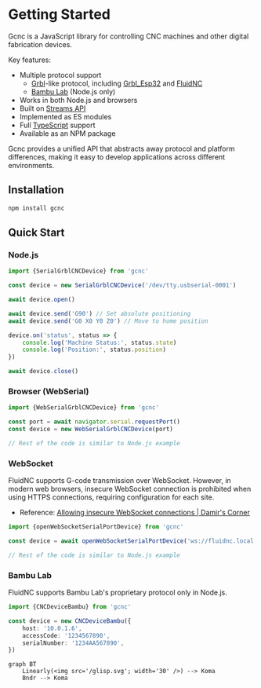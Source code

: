 # Getting Started

Gcnc is a JavaScript library for controlling CNC machines and other digital fabrication devices.

Key features:

- Multiple protocol support
  - [Grbl](https://github.com/grbl/grbl)-like protocol, including [Grbl_Esp32](https://github.com/bdring/Grbl_Esp32) and [FluidNC](http://wiki.fluidnc.com/)
  - [Bambu Lab](https://bambulab.com/) (Node.js only)
- Works in both Node.js and browsers
- Built on [Streams API](https://developer.mozilla.org/en-US/docs/Web/API/Streams_API)
- Implemented as ES modules
- Full [TypeScript](https://www.typescriptlang.org/) support
- Available as an NPM package

Gcnc provides a unified API that abstracts away protocol and platform differences, making it easy to develop applications across different environments.

## Installation

```bash
npm install gcnc
```

## Quick Start

### Node.js

```typescript
import {SerialGrblCNCDevice} from 'gcnc'

const device = new SerialGrblCNCDevice('/dev/tty.usbserial-0001')

await device.open()

await device.send('G90') // Set absolute positioning
await device.send('G0 X0 Y0 Z0') // Move to home position

device.on('status', status => {
	console.log('Machine Status:', status.state)
	console.log('Position:', status.position)
})

await device.close()
```

### Browser (WebSerial)

```typescript
import {WebSerialGrblCNCDevice} from 'gcnc'

const port = await navigator.serial.requestPort()
const device = new WebSerialGrblCNCDevice(port)

// Rest of the code is similar to Node.js example
```

### WebSocket

FluidNC supports G-code transmission over WebSocket. However, in modern web browsers, insecure WebSocket connection is prohibited when using HTTPS connections, requiring configuration for each site.

 - Reference: [Allowing insecure WebSocket connections | Damir's Corner](https://www.damirscorner.com/blog/posts/20210528-AllowingInsecureWebsocketConnections.html)



```typescript
import {openWebSocketSerialPortDevice} from 'gcnc'

const device = await openWebSocketSerialPortDevice('ws://fluidnc.local:81')

// Rest of the code is similar to Node.js example
```

### Bambu Lab

FluidNC supports Bambu Lab's proprietary protocol only in Node.js.

```typescript
import {CNCDeviceBambu} from 'gcnc'

const device = new CNCDeviceBambu({
	host: '10.0.1.6',
	accessCode: '1234567890',
	serialNumber: '1234AA567890',
})
```

```mermaid
graph BT
	Linearly(<img src='/glisp.svg'; width='30' />) --> Koma
	Bndr --> Koma
```
